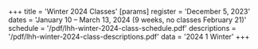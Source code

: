 +++
title = 'Winter 2024 Classes'
[params]
	register = 'December 5, 2023'
	dates = 'January 10 – March 13, 2024 (9 weeks, no classes February 21)'
	schedule = '/pdf/lhh-winter-2024-class-schedule.pdf'
	descriptions = '/pdf/lhh-winter-2024-class-descriptions.pdf'
	data = '2024 1 Winter'
+++